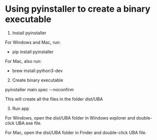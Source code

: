 # Using pyinstaller to create a binary executable

1. Install pyinstaller

For Windows and Mac, run:
* pip install pyinstaller

For Mac, also run:
* brew install python3-dev

2. Create binary executable

pyinstaller main.spec --noconfirm

This will create all the files in the folder dist/UBA

3. Run app

For Windows, open the dist/UBA folder in Windows explorer and double-click UBA.exe file.

For Mac, open the dist/UBA folder in Finder and double-click UBA file.
